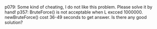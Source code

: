 

p079:
Some kind of cheating, I do not like this problem.
Please solve it by hand!
p357:
BruteForce() is not acceptable when L excced 1000000.
newBruteForce() cost 36-49 seconds to get answer.
Is there any good solution?
